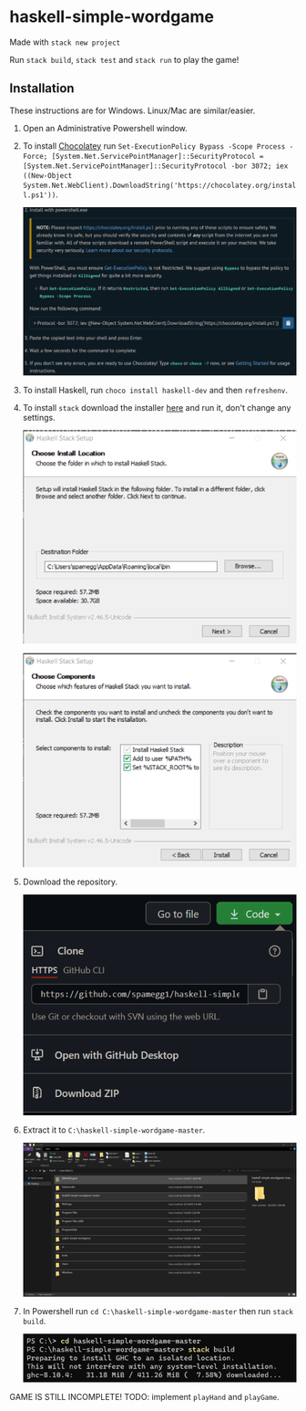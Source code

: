 # haskell-simple-wordgame

Made with `stack new project`

Run `stack build`, `stack test` and `stack run` to play the game!

## Installation

These instructions are for Windows. Linux/Mac are similar/easier.

1. Open an Administrative Powershell window.

2. To install [Chocolatey](https://chocolatey.org/install#install-step2) run `Set-ExecutionPolicy Bypass -Scope Process -Force; [System.Net.ServicePointManager]::SecurityProtocol = [System.Net.ServicePointManager]::SecurityProtocol -bor 3072; iex ((New-Object System.Net.WebClient).DownloadString('https://chocolatey.org/install.ps1'))`.

   ![02](images/02.png)

3. To install Haskell, run `choco install haskell-dev` and then `refreshenv`.

4. To install `stack` download the installer [here](https://docs.haskellstack.org/en/stable/install_and_upgrade/#windows) and run it, don't change any settings.

   ![04a](images/04a.png)

   ![04b](images/04b.png)

5. Download the repository.

   ![05](images/05.png)

6. Extract it to `C:\haskell-simple-wordgame-master`.

   ![06](images/06.png)

7. In Powershell run `cd C:\haskell-simple-wordgame-master` then run `stack build`.

   ![07](images/07.png)

GAME IS STILL INCOMPLETE! TODO: implement `playHand` and `playGame`.
